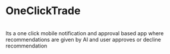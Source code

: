 # OneClickTrade
</br> Its a one click mobile notification and approval based app where recommendations are given by AI and user approves or decline recommendation
